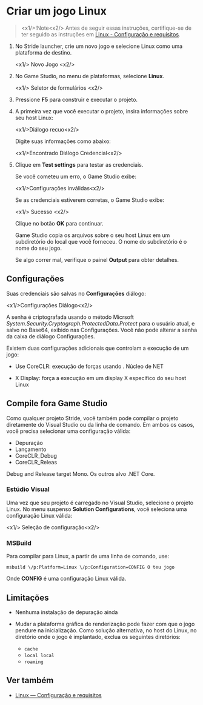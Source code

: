 # Criar um jogo Linux

> <x1\/>!Note<x2\/>
> Antes de seguir essas instruções, certifique-se de ter seguido as instruções em [Linux - Configuração e requisitos](setup-and-requirements.md).

1. No Stride launcher, crie um novo jogo e selecione Linux como uma plataforma de destino.

   <x1\/> Novo Jogo <x2\/>

2. No Game Studio, no menu de plataformas, selecione **Linux**.

   <x1\/> Seletor de formulários <x2\/>

3. Pressione **F5** para construir e executar o projeto.

4. A primeira vez que você executar o projeto, insira informações sobre seu host Linux:

   <x1\/>Diálogo recuo<x2\/>

   Digite suas informações como abaixo:

   <x1\/>Encontrado Diálogo Credencial<x2\/>

5. Clique em **Test settings** para testar as credenciais.

   Se você cometeu um erro, o Game Studio exibe:

   <x1\/>Configurações inválidas<x2\/>

   Se as credenciais estiverem corretas, o Game Studio exibe:

   <x1\/> Sucesso <x2\/>

   Clique no botão **OK** para continuar.

   Game Studio copia os arquivos sobre o seu host Linux em um subdiretório do local que você forneceu. O nome do subdiretório é o nome do seu jogo.

   Se algo correr mal, verifique o painel **Output** para obter detalhes.

## Configurações

Suas credenciais são salvas no **Configurações** diálogo:

<x1\/>Configurações Diálogo<x2\/>

A senha é criptografada usando o método Micrsoft *System.Security.Cryptograph.ProtectedData.Protect* para o usuário atual, e salvo no Base64, exibido nas Configurações. Você não pode alterar a senha da caixa de diálogo Configurações.

Existem duas configurações adicionais que controlam a execução de um jogo:

* Use CoreCLR: execução de forças usando . Núcleo de NET

* X Display: força a execução em um display X específico do seu host Linux

## Compile fora Game Studio

Como qualquer projeto Stride, você também pode compilar o projeto diretamente do Visual Studio ou da linha de comando. Em ambos os casos, você precisa selecionar uma configuração válida:

* Depuração
* Lançamento
* CoreCLR_Debug
* CoreCLR_Releas

Debug and Release target Mono. Os outros alvo .NET Core.

### Estúdio Visual

Uma vez que seu projeto é carregado no Visual Studio, selecione o projeto Linux. No menu suspenso **Solution Configurations**, você seleciona uma configuração Linux válida:

<x1\/> Seleção de configuração<x2\/>

### MSBuild

Para compilar para Linux, a partir de uma linha de comando, use:

```
msbuild \/p:Platform=Linux \/p:Configuration=CONFIG O teu jogo
```

Onde **CONFIG** é uma configuração Linux válida.

## Limitações

* Nenhuma instalação de depuração ainda

* Mudar a plataforma gráfica de renderização pode fazer com que o jogo pendure na inicialização. Como solução alternativa, no host do Linux, no diretório onde o jogo é implantado, exclua os seguintes diretórios:

   * `cache`
   * `local local`
   * `roaming`

## Ver também

* [Linux — Configuração e requisitos](setup-and-requirements.md)